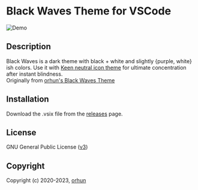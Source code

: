 # Black Waves Theme for VSCode

![Demo](https://raw.githubusercontent.com/orhun/Black-Waves/master/images/demo.jpg)

## Description

<!-- Eyes go brrr -->
Black Waves is a dark theme with black + white and slightly {purple, white} ish colors. Use it with [Keen neutral icon theme](https://marketplace.visualstudio.com/items?itemName=keenethics.keen-neutral-icon-theme) for ultimate concentration after instant blindness.  
Originally from [orhun's Black Waves Theme](https://github.com/orhun/Black-Waves)

## Installation

Download the .vsix file from the [releases](https://github.com/SamuelArdi/Black-Waves-Altered/releases) page.

## License

GNU General Public License ([v3](https://www.gnu.org/licenses/gpl.txt))

## Copyright

Copyright (c) 2020-2023, [orhun](https://www.github.com/orhun)
